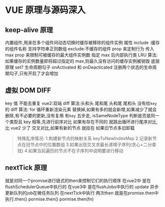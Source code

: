 # VUE 原理与源码深入

## keep-alive 原理

内置组件,用来在多个组件间动态切换时缓存被移除的组件实例
属性 include :缓存的组件名称 支持字符串正则数组 exclude:不缓存的组件 prop 来定制行为
传入 max prop 来限制可被缓存的最大组件实例数
指定 max 后内部执行类 LRU 算法: 如果缓存的实例数量即将超过指定的 max,则最久没有访问的缓存实例被销毁 底层原理 set?
生命周期勾子 onActivated 和 onDeacticated 注册两个状态的生命周期勾子,只有开启了才会增加

## 虚拟 DOM DIFF

key 值 不能去重复
vue2:双端 diff 算法:头和头 尾和尾 头和尾 尾和头
没有给`key`的 diff 算法: for 循环重新渲染元素 替换掉,如果有多的就会新增,如果减少了就会删除,有不必要的更新,没有复用
有`key` 五步走, isSameNodeType 判断是否是同一个类型且 key 相等,先进行前序对比 如果有存在不同的 就跳出循环进行尾序对比,比 vue2 少了 交叉对比,如果有新的节点 就挂在 如果旧节点多旧卸载

> 特殊乱序情况: 1.构建新节点的映射关系 keyToNewIndexMap 2.记录新节点在旧节点中的位置数组 3.如果出现交叉求最长递增子序列(贪心+二分查找) 4.如果当前遍历的节点不在子序列中说明要进行移动


## nextTick 原理
就是对同一个promise进行链式的then来控制它们的执行顺序
在vue2中 是在flushSchedulerQueue中执行的
在vue3中 是在flushJobs中执行的
update 异步更新队列的job在微任务队列
在nextTick中执行 两次then   就是在promise.then中执行.then()
pormise.then() 
pormise.then(fn)
